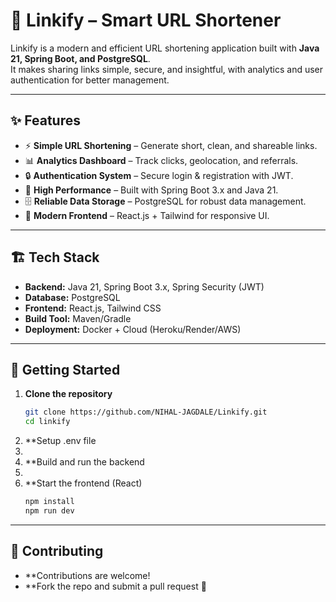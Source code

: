 # 🔗 Linkify – Smart URL Shortener

Linkify is a modern and efficient URL shortening application built with **Java 21, Spring Boot, and PostgreSQL**.  
It makes sharing links simple, secure, and insightful, with analytics and user authentication for better management.

---

## ✨ Features

- ⚡ **Simple URL Shortening** – Generate short, clean, and shareable links.  
- 📊 **Analytics Dashboard** – Track clicks, geolocation, and referrals.  
- 🔒 **Authentication System** – Secure login & registration with JWT.  
- 🚀 **High Performance** – Built with Spring Boot 3.x and Java 21.  
- 🗄 **Reliable Data Storage** – PostgreSQL for robust data management.  
- 🎨 **Modern Frontend** – React.js + Tailwind for responsive UI.  

---

## 🏗 Tech Stack

- **Backend:** Java 21, Spring Boot 3.x, Spring Security (JWT)  
- **Database:** PostgreSQL  
- **Frontend:** React.js, Tailwind CSS  
- **Build Tool:** Maven/Gradle  
- **Deployment:** Docker + Cloud (Heroku/Render/AWS)  

---

## 🚀 Getting Started

1. **Clone the repository**
   ```bash
   git clone https://github.com/NIHAL-JAGDALE/Linkify.git
   cd linkify
   
2. **Setup .env file
3. 
4. **Build and run the backend
5. 
6. **Start the frontend (React)
   ```bash
   npm install
   npm run dev

---

## 🤝 Contributing
- **Contributions are welcome!
- **Fork the repo and submit a pull request 🚀
